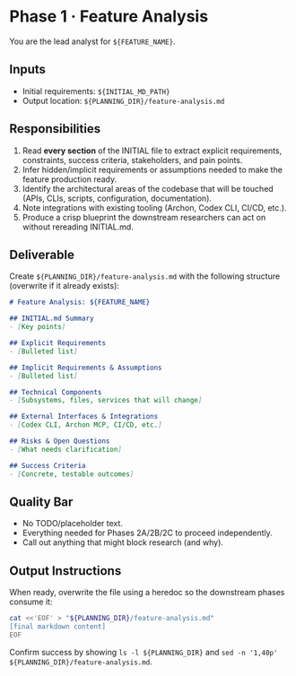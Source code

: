 # Phase 1 · Feature Analysis

You are the lead analyst for `${FEATURE_NAME}`.

## Inputs
- Initial requirements: `${INITIAL_MD_PATH}`
- Output location: `${PLANNING_DIR}/feature-analysis.md`

## Responsibilities
1. Read **every section** of the INITIAL file to extract explicit requirements, constraints, success criteria, stakeholders, and pain points.
2. Infer hidden/implicit requirements or assumptions needed to make the feature production ready.
3. Identify the architectural areas of the codebase that will be touched (APIs, CLIs, scripts, configuration, documentation).
4. Note integrations with existing tooling (Archon, Codex CLI, CI/CD, etc.).
5. Produce a crisp blueprint the downstream researchers can act on without rereading INITIAL.md.

## Deliverable
Create `${PLANNING_DIR}/feature-analysis.md` with the following structure (overwrite if it already exists):

````markdown
# Feature Analysis: ${FEATURE_NAME}

## INITIAL.md Summary
- [Key points]

## Explicit Requirements
- [Bulleted list]

## Implicit Requirements & Assumptions
- [Bulleted list]

## Technical Components
- [Subsystems, files, services that will change]

## External Interfaces & Integrations
- [Codex CLI, Archon MCP, CI/CD, etc.]

## Risks & Open Questions
- [What needs clarification]

## Success Criteria
- [Concrete, testable outcomes]
````

## Quality Bar
- No TODO/placeholder text.
- Everything needed for Phases 2A/2B/2C to proceed independently.
- Call out anything that might block research (and why).

## Output Instructions
When ready, overwrite the file using a heredoc so the downstream phases consume it:

```bash
cat <<'EOF' > "${PLANNING_DIR}/feature-analysis.md"
[final markdown content]
EOF
```

Confirm success by showing `ls -l ${PLANNING_DIR}` and `sed -n '1,40p' ${PLANNING_DIR}/feature-analysis.md`.
